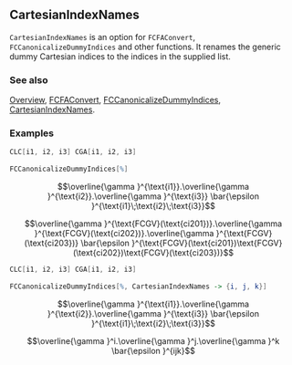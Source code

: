 ## CartesianIndexNames

`CartesianIndexNames` is an option for `FCFAConvert`, `FCCanonicalizeDummyIndices` and other functions. It renames the generic dummy Cartesian indices to the indices in the supplied list.

### See also

[Overview](Extra/FeynCalc.md), [FCFAConvert](FCFAConvert.md), [FCCanonicalizeDummyIndices](FCCanonicalizeDummyIndices.md), [CartesianIndexNames](CartesianIndexNames.md).

### Examples

```mathematica
CLC[i1, i2, i3] CGA[i1, i2, i3] 
 
FCCanonicalizeDummyIndices[%]
```

$$\overline{\gamma }^{\text{i1}}.\overline{\gamma }^{\text{i2}}.\overline{\gamma }^{\text{i3}} \bar{\epsilon }^{\text{i1}\;\text{i2}\;\text{i3}}$$

$$\overline{\gamma }^{\text{FCGV}(\text{ci201})}.\overline{\gamma }^{\text{FCGV}(\text{ci202})}.\overline{\gamma }^{\text{FCGV}(\text{ci203})} \bar{\epsilon }^{\text{FCGV}(\text{ci201})\text{FCGV}(\text{ci202})\text{FCGV}(\text{ci203})}$$

```mathematica
CLC[i1, i2, i3] CGA[i1, i2, i3] 
 
FCCanonicalizeDummyIndices[%, CartesianIndexNames -> {i, j, k}]
```

$$\overline{\gamma }^{\text{i1}}.\overline{\gamma }^{\text{i2}}.\overline{\gamma }^{\text{i3}} \bar{\epsilon }^{\text{i1}\;\text{i2}\;\text{i3}}$$

$$\overline{\gamma }^i.\overline{\gamma }^j.\overline{\gamma }^k \bar{\epsilon }^{ijk}$$